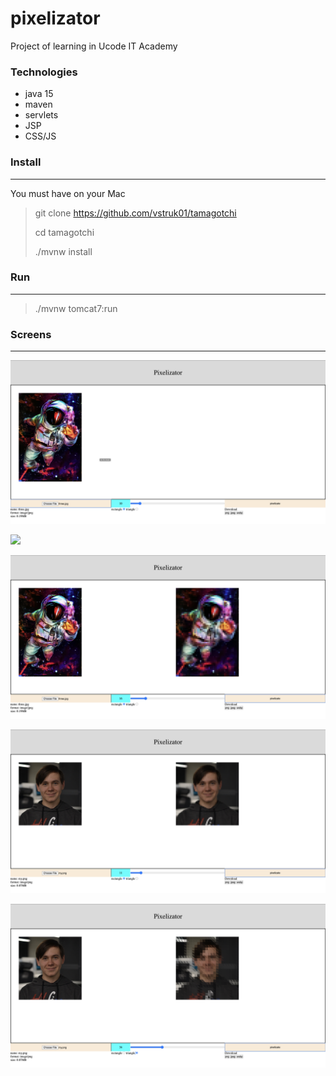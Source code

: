 # pixelizator

Project of learning in Ucode IT Academy

### Technologies

* java 15
* maven 
* servlets
* JSP
* CSS/JS

### Install

---

You must have on your Mac

> git clone https://github.com/vstruk01/tamagotchi
>
> cd tamagotchi
>
> ./mvnw install

### Run

---

> ./mvnw tomcat7:run

### Screens

---

![](assets/image/screen1.png)

![](assets/image/screen4.png)

![](assets/image/screen6.png)

![](assets/image/screen2.png)

![](assets/image/screen3.png)



